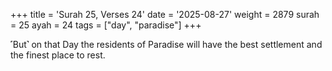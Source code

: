 +++
title = 'Surah 25, Verses 24'
date = '2025-08-27'
weight = 2879
surah = 25
ayah = 24
tags = ["day", "paradise"]
+++

˹But˺ on that Day the residents of Paradise will have the best settlement and the finest place to rest.